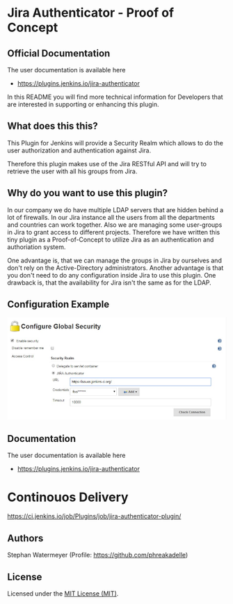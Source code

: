 # Jira Authenticator - Proof of Concept

## Official Documentation
The user documentation is available here
* https://plugins.jenkins.io/jira-authenticator

In this README you will find more technical information for Developers that are interested in supporting or enhancing this plugin.

## What does this  this?
This Plugin for Jenkins will provide a Security Realm which allows to do the user authorization and authentication against Jira.

Therefore this plugin makes use of the Jira RESTful API and will try to retrieve the user with all his groups from Jira. 

## Why do you want to use this plugin?
In our company we do have multiple LDAP servers that are hidden behind a lot of firewalls. In our Jira instance all the users from all the departments and countries can work together. Also we are managing some user-groups in Jira to grant access to different projects. Therefore we have written this tiny plugin as a Proof-of-Concept to utilize Jira as an authentication and authoriation system.

One advantage is, that we can manage the groups in Jira by ourselves and don't rely on the Active-Directory administrators. Another advantage is that you don't need to do any configuration inside Jira to use this plugin. One drawback is, that the availability for Jira isn't the same as for the LDAP.

## Configuration Example
![Alt text](/src/site/resources/security-realm-config-1.jpg?raw=true "Example Project Configuration")

## Documentation
The user documentation is available here
* https://plugins.jenkins.io/jira-authenticator

# Continouos Delivery
https://ci.jenkins.io/job/Plugins/job/jira-authenticator-plugin/

## Authors
Stephan Watermeyer (Profile: https://github.com/phreakadelle)

## License
Licensed under the [MIT License (MIT)](https://github.com/heremaps/buildrotator-plugin/blob/master/LICENSE).
